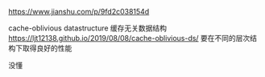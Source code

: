 https://www.jianshu.com/p/9fd2c038154d

cache-oblivious datastructure
缓存无关数据结构
https://ljt12138.github.io/2019/08/08/cache-oblivious-ds/
要在不同的层次结构下取得良好的性能

没懂
